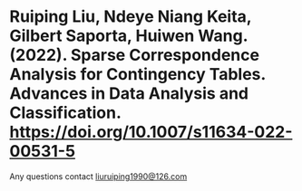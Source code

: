 # Ruiping Liu, Ndeye Niang Keita, Gilbert Saporta, Huiwen Wang. (2022). Sparse Correspondence Analysis for Contingency Tables. Advances in Data Analysis and Classification. https://doi.org/10.1007/s11634-022-00531-5
Any questions contact <liuruiping1990@126.com>
